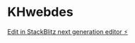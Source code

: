 # KHwebdes

[Edit in StackBlitz next generation editor ⚡️](https://stackblitz.com/~/github.com/Kayhuybreghs/KHwebdes)